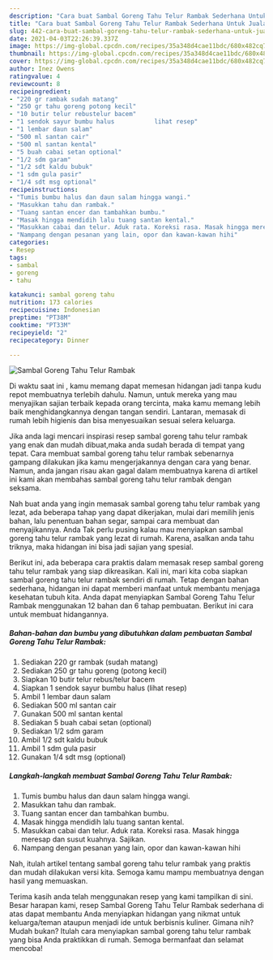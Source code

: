 ```yaml
---
description: "Cara buat Sambal Goreng Tahu Telur Rambak Sederhana Untuk Jualan"
title: "Cara buat Sambal Goreng Tahu Telur Rambak Sederhana Untuk Jualan"
slug: 442-cara-buat-sambal-goreng-tahu-telur-rambak-sederhana-untuk-jualan
date: 2021-04-03T22:26:39.337Z
image: https://img-global.cpcdn.com/recipes/35a348d4cae11bdc/680x482cq70/sambal-goreng-tahu-telur-rambak-foto-resep-utama.jpg
thumbnail: https://img-global.cpcdn.com/recipes/35a348d4cae11bdc/680x482cq70/sambal-goreng-tahu-telur-rambak-foto-resep-utama.jpg
cover: https://img-global.cpcdn.com/recipes/35a348d4cae11bdc/680x482cq70/sambal-goreng-tahu-telur-rambak-foto-resep-utama.jpg
author: Inez Owens
ratingvalue: 4
reviewcount: 8
recipeingredient:
- "220 gr rambak sudah matang"
- "250 gr tahu goreng potong kecil"
- "10 butir telur rebustelur bacem"
- "1 sendok sayur bumbu halus           lihat resep"
- "1 lembar daun salam"
- "500 ml santan cair"
- "500 ml santan kental"
- "5 buah cabai setan optional"
- "1/2 sdm garam"
- "1/2 sdt kaldu bubuk"
- "1 sdm gula pasir"
- "1/4 sdt msg optional"
recipeinstructions:
- "Tumis bumbu halus dan daun salam hingga wangi."
- "Masukkan tahu dan rambak."
- "Tuang santan encer dan tambahkan bumbu."
- "Masak hingga mendidih lalu tuang santan kental."
- "Masukkan cabai dan telur. Aduk rata. Koreksi rasa. Masak hingga meresap dan susut kuahnya. Sajikan."
- "Nampang dengan pesanan yang lain, opor dan kawan-kawan hihi"
categories:
- Resep
tags:
- sambal
- goreng
- tahu

katakunci: sambal goreng tahu 
nutrition: 173 calories
recipecuisine: Indonesian
preptime: "PT38M"
cooktime: "PT33M"
recipeyield: "2"
recipecategory: Dinner

---
```



![Sambal Goreng Tahu Telur Rambak](https://img-global.cpcdn.com/recipes/35a348d4cae11bdc/680x482cq70/sambal-goreng-tahu-telur-rambak-foto-resep-utama.jpg)

Di waktu  saat ini , kamu memang dapat memesan hidangan jadi tanpa kudu repot membuatnya terlebih dahulu. Namun, untuk mereka yang mau menyajikan sajian terbaik kepada orang tercinta, maka kamu memang lebih baik menghidangkannya dengan tangan sendiri. Lantaran, memasak di rumah lebih higienis dan bisa menyesuaikan sesuai selera keluarga.

Jika anda lagi mencari inspirasi resep sambal goreng tahu telur rambak yang enak dan mudah dibuat,maka anda sudah berada di tempat yang tepat. Cara membuat sambal goreng tahu telur rambak  sebenarnya gampang dilakukan jika kamu mengerjakannya dengan cara yang benar. Namun, anda jangan risau akan gagal dalam membuatnya 
karena di artikel ini kami akan membahas sambal goreng tahu telur rambak dengan seksama.  



Nah buat anda yang ingin memasak sambal goreng tahu telur rambak yang lezat, ada beberapa tahap yang dapat dikerjakan, mulai dari memilih jenis bahan, lalu penentuan bahan segar, sampai cara membuat dan menyajikannya. Anda Tak perlu pusing kalau mau menyiapkan sambal goreng tahu telur rambak yang lezat di rumah. Karena, asalkan anda  tahu triknya, maka hidangan ini bisa jadi sajian yang spesial.

Berikut ini, ada beberapa cara praktis  dalam memasak resep sambal goreng tahu telur rambak yang siap dikreasikan. Kali ini, mari kita coba siapkan sambal goreng tahu telur rambak sendiri di rumah. Tetap dengan bahan sederhana, hidangan ini dapat memberi manfaat untuk membantu menjaga kesehatan tubuh kita. Anda dapat menyiapkan Sambal Goreng Tahu Telur Rambak menggunakan 12 bahan dan 6 tahap pembuatan. Berikut ini cara untuk membuat hidangannya.

<!--inarticleads1-->

##### Bahan-bahan dan bumbu yang dibutuhkan dalam pembuatan Sambal Goreng Tahu Telur Rambak:

1. Sediakan 220 gr rambak (sudah matang)
1. Sediakan 250 gr tahu goreng (potong kecil)
1. Siapkan 10 butir telur rebus/telur bacem
1. Siapkan 1 sendok sayur bumbu halus           (lihat resep)
1. Ambil 1 lembar daun salam
1. Sediakan 500 ml santan cair
1. Gunakan 500 ml santan kental
1. Sediakan 5 buah cabai setan (optional)
1. Sediakan 1/2 sdm garam
1. Ambil 1/2 sdt kaldu bubuk
1. Ambil 1 sdm gula pasir
1. Gunakan 1/4 sdt msg (optional)




<!--inarticleads2-->

##### Langkah-langkah membuat Sambal Goreng Tahu Telur Rambak:

1. Tumis bumbu halus dan daun salam hingga wangi.
1. Masukkan tahu dan rambak.
1. Tuang santan encer dan tambahkan bumbu.
1. Masak hingga mendidih lalu tuang santan kental.
1. Masukkan cabai dan telur. Aduk rata. Koreksi rasa. Masak hingga meresap dan susut kuahnya. Sajikan.
1. Nampang dengan pesanan yang lain, opor dan kawan-kawan hihi




Nah, itulah artikel tentang  sambal goreng tahu telur rambak  yang praktis dan mudah dilakukan versi kita. Semoga kamu mampu membuatnya dengan hasil yang memuaskan. 

Terima kasih anda telah menggunakan resep yang kami tampilkan di sini. Besar harapan kami, resep  Sambal Goreng Tahu Telur Rambak sederhana di atas dapat membantu Anda menyiapkan hidangan yang nikmat untuk keluarga/teman ataupun menjadi ide untuk berbisnis kuliner. Gimana nih? Mudah bukan? Itulah cara menyiapkan sambal goreng tahu telur rambak yang bisa Anda praktikkan di rumah. Semoga bermanfaat dan selamat mencoba!


